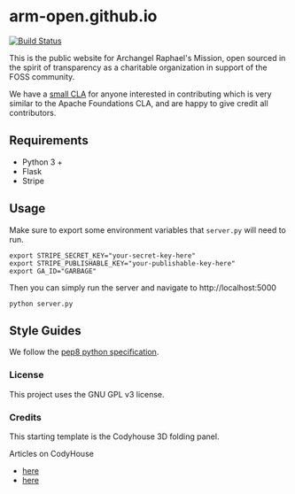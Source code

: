 # arm-open.github.io

[![Build Status](https://travis-ci.org/ARM-open/arm-open.github.io.svg?branch=master)](https://travis-ci.org/ARM-open/arm-open.github.io)

This is the public website for Archangel Raphael's Mission, open sourced in the spirit of transparency as a charitable organization in support of the FOSS community.

We have a [small CLA](https://cla-assistant.io/ARM-open/arm-open.github.io) for anyone interested in contributing which is very similar to the Apache Foundations CLA, and are happy to give credit all contributors. 


<!-- TODO add table of contents -->

## Requirements
- Python 3 +
- Flask
- Stripe

## Usage

Make sure to export some environment variables that `server.py` will need to run. 
```
export STRIPE_SECRET_KEY="your-secret-key-here"
export STRIPE_PUBLISHABLE_KEY="your-publishable-key-here"
export GA_ID="GARBAGE"
```

Then you can simply run the server and navigate to http://localhost:5000


```
python server.py
```


## Style Guides
We follow the [pep8 python specification](https://www.python.org/dev/peps/pep-0008/). 


### License
This project uses the GNU GPL v3 license.

### Credits
This starting template is the Codyhouse 3D folding panel.

Articles on CodyHouse 
- [here](https://codyhouse.co/gem/secondary-sliding-navigation/) 
- [here](https://codyhouse.co/gem/3d-folding-panel/)
